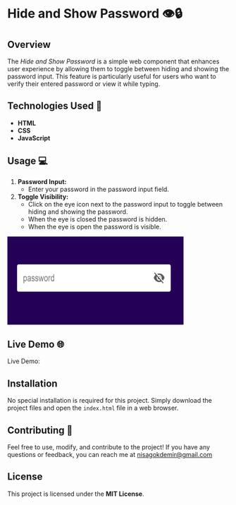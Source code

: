 # Hide and Show Password 👁️🔒

## Overview
The *Hide and Show Password* is a simple web component that enhances user experience by allowing them to toggle between hiding and showing the password input. This feature is particularly useful for users who want to verify their entered password or view it while typing.

## Technologies Used 🚀
- **HTML**
- **CSS**
- **JavaScript**

## Usage 💻
1. **Password Input:**
   - Enter your password in the password input field.
2. **Toggle Visibility:**
   - Click on the eye icon next to the password input to toggle between hiding and showing the password.
   - When the eye is closed the password is hidden.
   - When the eye is open the password is visible.
   
<img src="./images/password.png" alt="" width="400" height="200">

## Live Demo 🌐
Live Demo: 

## Installation
No special installation is required for this project. Simply download the project files and open the `index.html` file in a web browser.

## Contributing 🤝
Feel free to use, modify, and contribute to the project! If you have any questions or feedback, you can reach me at nisagokdemir@gmail.com

## License
This project is licensed under the **MIT License**.
